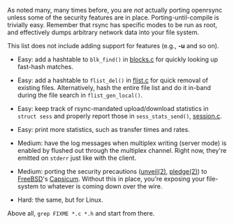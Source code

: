 As noted many, many times before, you are *not* actually porting
openrsync unless some of the security features are in place.
Porting-until-compile is trivially easy.
Remember that rsync has specific modes to be run as root, and
effectively dumps arbitrary network data into your file system.

This list does not include adding support for features (e.g., **-u** and
so on).

- Easy: add a hashtable to `blk_find()` in 
  [blocks.c](https://github.com/kristapsdz/openrsync/blob/master/blocks.c)
  for quickly looking up fast-hash matches.

- Easy: add a hashtable to `flist_del()` in 
  [flist.c](https://github.com/kristapsdz/openrsync/blob/master/flist.c)
  for quick removal of existing files.
  Alternatively, hash the entire file list and do it in-band during the
  file search in `flist_gen_local()`.

- Easy: keep track of rsync-mandated upload/download statistics in
  `struct sess` and properly report those in `sess_stats_send()`,
  [session.c](https://github.com/kristapsdz/openrsync/blob/master/session.c).

- Easy: print more statistics, such as transfer times and rates.

- Medium: have the log messages when multiplex writing (server mode) is
  enabled by flushed out through the multiplex channel.
  Right now, they're emitted on `stderr` just like with the client.

- Medium: porting the security precautions
  ([unveil(2)](https://man.openbsd.org/unveil.2),
  [pledge(2)](https://man.openbsd.org/pledge.2)) to
  [FreeBSD](https://www.freebsd.org)'s
  [Capsicum](https://wiki.freebsd.org/Capsicum).
  Without this in place, you're exposing your file-system to whatever is
  coming down over the wire.

- Hard: the same, but for Linux.

Above all, `grep FIXME *.c *.h` and start from there.
